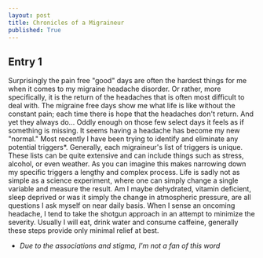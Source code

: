 ```yaml
---
layout: post
title: Chronicles of a Migraineur
published: True
---
```

## Entry 1

Surprisingly the pain free "good" days are often the hardest things for me when it comes to my migraine headache disorder. Or rather, more specifically, it is the return of the headaches that is often most difficult to deal with. The migraine free days show me what life is like without the constant pain; each time there is hope that the headaches don't return. And yet they always do...  Oddly enough on those few select days it feels as if something is missing. It seems having a headache has become my new "normal." 
Most recently I have been trying to identify and eliminate any potential triggers*. Generally, each migraineur's list of triggers is unique. These lists can be quite extensive and can include things such as stress, alcohol, or even weather. As you can imagine this makes narrowing down my specific triggers a lengthy and complex process. Life is sadly not as simple as a science experiment, where one can simply change a single variable and measure the result. Am I maybe dehydrated, vitamin deficient, sleep deprived or was it simply the change in atmospheric pressure, are all questions I ask myself on near daily basis. When I sense an oncoming headache, I tend to take the shotgun approach in an attempt to minimize the severity. Usually I will eat, drink water and consume caffeine, generally these steps provide only minimal relief at best. 
 
* *Due to the associations and stigma, I'm not a fan of this word*
